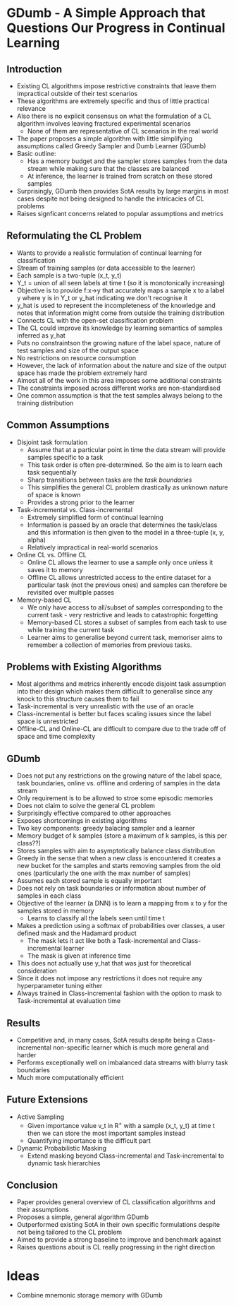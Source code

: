 # GDumb - A Simple Approach that Questions Our Progress in Continual Learning
## Introduction
- Existing CL algorithms impose restrictive constraints that leave them impractical outside of their test scenarios
- These algorithms are extremely specific and thus of little practical relevance
- Also there is no explicit consensus on what the formulation of a CL algorithm involves leaving fractured experimental scenarios
	- None of them are representative of CL scenarios in the real world
- The paper proposes a simple algorithm with little simplifying assumptions called Greedy Sampler and Dumb Learner (GDumb)
- Basic outline:
	- Has a memory budget and the sampler stores samples from the data stream while making sure that the classes are balanced
	- At inference, the learner is trained from scratch on these stored samples
- Surprisingly, GDumb then provides SotA results by large margins in most cases despite not being designed to handle the intricacies of CL problems
- Raises signficant concerns related to popular assumptions and metrics

## Reformulating the CL Problem
- Wants to provide a realistic formulation of continual learning for classification
- Stream of training samples (or data accessible to the learner)
- Each sample is a two-tuple (x_t, y_t)
- Y_t = union of all seen labels at time t (so it is monotonically increasing)
- Objective is to provide f:x->y that accurately maps a sample x to a label y where y is in Y_t or y_hat indicating we don't recognise it
- y_hat is used to represent the incompleteness of the knowledge and notes that information might come from outside the training distribution
- Connects CL with the open-set classification problem
- The CL could improve its knowledge by learning semantics of samples inferred as y_hat
- Puts no constraintson the growing nature of the label space, nature of test samples and size of the output space
- No restrictions on resource consumption
- However, the lack of information about the nature and size of the output space has made the problem extremely hard
- Almost all of the work in this area imposes some additional constraints
- The constraints imposed across different works are non-standardised
- One common assumption is that the test samples always belong to the training distribution

## Common Assumptions
- Disjoint task formulation
	- Assume that at a particular point in time the data stream will provide samples specific to a task
	- This task order is often pre-determined. So the aim is to learn each task sequentially
	- Sharp transitions between tasks are the *task boundaries* 
	- This simplifies the general CL problem drastically as unknown nature of space is known
	- Provides a strong prior to the learner
- Task-incremental vs. Class-incremental
	- Extremely simplified form of continual learning
	- Information is passed by an oracle that determines the task/class and this information is then given to the model in a three-tuple (x, y, alpha)
	- Relatively impractical in real-world scenarios
- Online CL vs. Offline CL
	- Online CL allows the learner to use a sample only once unless it saves it to memory
	- Offline CL allows unrestricted access to the entire dataset for a particular task (not the previous ones) and samples can therefore be revisited over multiple passes
- Memory-based CL
	- We only have access to all/subset of samples corresponding to the current task - very restrictive and leads to catastrophic forgetting
	- Memory-based CL stores a subset of samples from each task to use while training the current task
	- Learner aims to generalise beyond current task, memoriser aims to remember a collection of memories from previous tasks. 
	
## Problems with Existing Algorithms
- Most algorithms and metrics inherently encode disjoint task assumption into their design which makes them difficult to generalise since any knock to this structure causes them to fail
- Task-incremental is very unrealistic with the use of an oracle
- Class-incremental is better but faces scaling issues since the label space is unrestricted
- Offline-CL and Online-CL are difficult to compare due to the trade off of space and time complexity

## GDumb
- Does not put any restrictions on the growing nature of the label space, task boundaries, online vs. offline and ordering of samples in the data stream
- Only requirement is to be allowed to stroe some episodic memories
- Does not claim to solve the general CL problem
- Surprisingly effective compared to other approaches
- Exposes shortcomings in existing algorithms
- Two key components: greedy balacing sampler and a learner
- Memory budget of k samples (store a maximum of k samples, is this per class??)
- Stores samples with aim to asymptotically balance class distribution
- Greedy in the sense that when a new class is encountered it creates a new bucket for the samples and starts removing samples from the old ones (particularly the one with the max number of samples)
- Assumes each stored sample is equally important
- Does not rely on task boundaries or information about number of samples in each class
- Objective of the learner (a DNN) is to learn a mapping from x to y for the samples stored in memory
	- Learns to classify all the labels seen until time t
- Makes a prediction using a softmax of probabilities over classes, a user defined mask and the Hadamard product
	- The mask lets it act like both a Task-incremental and Class-incremental learner
	- The mask is given at inference time
- This does not actually use y_hat that was just for theoretical consideration
- Since it does not impose any restrictions it does not require any hyperparameter tuning either
- Always trained in Class-incremental fashion with the option to mask to Task-incremental at evaluation time 

## Results
- Competitive and, in many cases, SotA results despite being a Class-incremental non-specific learner which is much more general and harder
- Performs exceptionally well on imbalanced data streams with blurry task boundaries
- Much more computationally efficient

## Future Extensions
- Active Sampling
	- Given importance value v_t in R<sup>+</sup> with a sample (x_t, y_t) at time t then we can store the most important samples instead
	- Quantifying importance is the difficult part
- Dynamic Probabilistic Masking
	- Extend masking beyond Class-incremental and Task-incremental to dynamic task hierarchies

## Conclusion
- Paper provides general overview of CL classification algorithms and their assumptions
- Proposes a simple, general algorithm GDumb
- Outperformed existing SotA in their own specific formulations despite not being tailored to the CL problem
- Aimed to provide a strong baseline to improve and benchmark against
- Raises questions about is CL really progressing in the right direction 

# Ideas
- Combine mnemonic storage memory with GDumb